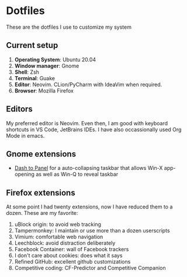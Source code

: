 # Dotfiles

These are the dotfiles I use to customize my system

## Current setup

1. **Operating System**: Ubuntu 20.04
2. **Window manager**: Gnome
3. **Shell**: Zsh
4. **Terminal**: Guake
5. **Editor**: Neovim. CLion/PyCharm with IdeaVim when required.
6. **Browser**: Mozilla Firefox

## Editors

My preferred editor is Neovim. Even then, I am good with keyboard shortcuts in VS Code, JetBrains IDEs. I have also occassionally used Org Mode in emacs.

## Gnome extensions

- [Dash to Panel](https://extensions.gnome.org/extension/1160/dash-to-panel/) for a auto-collapsing taskbar that allows Win-X app-opening as well as Win-Q to reveal taskbar

## Firefox extensions

At some point I had twenty extensions, now I have reduced them to a dozen. These are my favorite:

1. uBlock origin: to avoid web tracking
2. Tampermonkey: I maintain or use more than a dozen userscripts
3. Vimium: comfortable web navigation
4. Leechblock: avoid distraction deliberately
5. Facebook Container: wall of Facebook trackers
6. I don't care about cookies: does what it says
7. Refined GitHub: excellent github customizations
8. Competitive coding: CF-Predictor and Competitive Companion
